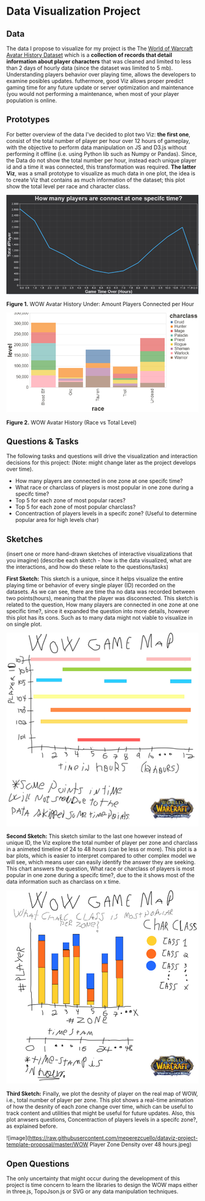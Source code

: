 # Data Visualization Project

## Data

The data I propose to visualize for my project is the The [World of Warcraft Avatar History Dataset](https://gist.github.com/meperezcuello/38533ec33abb5e0b3568fa4f91d97bb3) which is a **collection of records that detail information about player characters** that was cleaned and limited to less than 2 days of hourly data (since the dataset was limited to 5 mb). Understanding players behavior over playing time, allows the developers to examine posibles updates. futhermore, good Viz allows proper predict gaming time for any future update or server optimization and maintenance (you would not performing a maintenance, when most of your player population is online.

## Prototypes

For better overview of the data I've decided to plot two Viz: **the first one**, consist of the total number of player per hour over 12 hours of gameplay, with the objective to perform data manipulation on JS and D3.js without performing it offline (i.e. using Python lib such as Numpy or Pandas). Since, the Data do not show the total number per hour, instead each unique player id and a time it was connected, this transformation was required. **The latter Viz**, was a small prototype to visualize as much data in one plot, the idea is to create Viz that contains as much information of the dataset; this plot show the total level per race and character class.

[![image](https://raw.githubusercontent.com/meperezcuello/dataviz-project-template-proposal/master/%23numberplayerconencted.png)](https://beta.vizhub.com/meperezcuello/15362afeabb94920b4c1fd8175464829)

**Figure 1.** WOW Avatar History Under: Amount Players Connected per Hour

[![image](https://raw.githubusercontent.com/meperezcuello/dataviz-project-template-proposal/master/racevslevel.png)](https://beta.vizhub.com/meperezcuello/0eca535128ec4e0bb3c5e03866adad68)
  
**Figure 2.** WOW Avatar History (Race vs Total Level)

## Questions & Tasks

The following tasks and questions will drive the visualization and interaction decisions for this project:
(Note: might change later as the project develops over time).

* How many players are connected in one zone at one specifc time?
* What race or charclass of players is most popular in one zone during a specifc time?
* Top 5 for each zone of most popular races?
* Top 5 for each zone of most popular charclass?
* Concentraction of players levels in a specifc zone? (Useful to determine popular area for high levels char)


## Sketches

(insert one or more hand-drawn sketches of interactive visualizations that you imagine)
(describe each sketch - how is the data visualized, what are the interactions, and how do these relate to the questions/tasks)

**First Sketch:** This sketch is a unique, since it helps visualize the entire playing time or behavior of every single player (ID) recorded on the datasets. As we can see, there are time tha no data was recorded between two points(hours), meaning that the player was disconnected. This sketch is related to the question, How many players are connected in one zone at one specific time?, since it expanded the question into more details, however this plot has its cons. Such as to many data might not viable to visualize in on single plot.

![image](https://raw.githubusercontent.com/meperezcuello/dataviz-project-template-proposal/master/PlayerID%20vs%20Time.jpeg)

**Second Sketch:** This sketch similar to the last one however instead of unique ID, the Viz explore the total number of player per zone and charclass in a animeted timeline of 24 to 48 hours (can be less or more). This plot is a bar plots, which is easier to interpret compared to other complex model we will see, which means user can easily identify the answer they are seeking. This chart answers the question, What race or charclass of players is most popular in one zone during a specifc time?, due to the it shows most of the data information such as charclass on x time.

![image](https://raw.githubusercontent.com/meperezcuello/dataviz-project-template-proposal/master/Most%20Popular%20CharClass%20per%20Zone.jpeg)


**Third Sketch:** Finally, we plot the desnity of player on the real map of WOW, i.e., total number of player per zone. This plot shows a real-time animation of how the desnity of each zone change over time, which can be useful to track content and utilities that might be useful for future updates. Also, this plot anwsers questions, Concentraction of players levels in a specifc zone?, as explained before.

![image](https://raw.githubusercontent.com/meperezcuello/dataviz-project-template-proposal/master/WOW Player Zone Density over 48 hours.jpeg)

## Open Questions

The only uncertainty that might occur during the development of this project is time concern to learn the libraries to design the WOW maps either in three.js, TopoJson.js or SVG or any data manipulation techniques.
